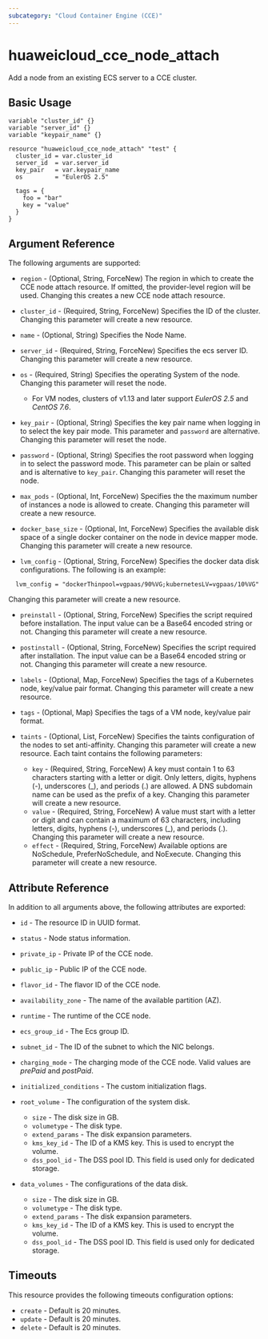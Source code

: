```yaml
---
subcategory: "Cloud Container Engine (CCE)"
---
```


# huaweicloud_cce_node_attach

Add a node from an existing ECS server to a CCE cluster.

## Basic Usage

```hcl
variable "cluster_id" {}
variable "server_id" {}
variable "keypair_name" {}

resource "huaweicloud_cce_node_attach" "test" {
  cluster_id = var.cluster_id
  server_id  = var.server_id
  key_pair   = var.keypair_name
  os         = "EulerOS 2.5"

  tags = {
    foo = "bar"
    key = "value"
  }
}
```

## Argument Reference

The following arguments are supported:

* `region` - (Optional, String, ForceNew) The region in which to create the CCE node attach resource. If omitted, the
  provider-level region will be used. Changing this creates a new CCE node attach resource.

* `cluster_id` - (Required, String, ForceNew) Specifies the ID of the cluster. Changing this parameter will create a new
  resource.

* `name` - (Optional, String) Specifies the Node Name.

* `server_id` - (Required, String, ForceNew) Specifies the ecs server ID. Changing this parameter will create a new
  resource.

* `os` - (Required, String) Specifies the operating System of the node. Changing this parameter will reset the node.
  + For VM nodes, clusters of v1.13 and later support *EulerOS 2.5* and *CentOS 7.6*.

* `key_pair` - (Optional, String) Specifies the key pair name when logging in to select the key pair mode.
  This parameter and `password` are alternative. Changing this parameter will reset the node.

* `password` - (Optional, String) Specifies the root password when logging in to select the password mode.
  This parameter can be plain or salted and is alternative to `key_pair`.
  Changing this parameter will reset the node.

* `max_pods` - (Optional, Int, ForceNew) Specifies the the maximum number of instances a node is allowed to create.
  Changing this parameter will create a new resource.

* `docker_base_size` - (Optional, Int, ForceNew) Specifies the available disk space of a single docker container on the
  node in device mapper mode. Changing this parameter will create a new resource.

* `lvm_config` - (Optional, String, ForceNew) Specifies the docker data disk configurations. The following is an
  example:

```hcl
  lvm_config = "dockerThinpool=vgpaas/90%VG;kubernetesLV=vgpaas/10%VG"
```

Changing this parameter will create a new resource.

* `preinstall` - (Optional, String, ForceNew) Specifies the script required before installation. The input value can be
  a Base64 encoded string or not. Changing this parameter will create a new resource.

* `postinstall` - (Optional, String, ForceNew) Specifies the script required after installation. The input value can be
  a Base64 encoded string or not. Changing this parameter will create a new resource.

* `labels` - (Optional, Map, ForceNew) Specifies the tags of a Kubernetes node, key/value pair format.
  Changing this parameter will create a new resource.

* `tags` - (Optional, Map) Specifies the tags of a VM node, key/value pair format.

* `taints` - (Optional, List, ForceNew) Specifies the taints configuration of the nodes to set anti-affinity.
  Changing this parameter will create a new resource. Each taint contains the following parameters:

  + `key` - (Required, String, ForceNew) A key must contain 1 to 63 characters starting with a letter or digit.
    Only letters, digits, hyphens (-), underscores (_), and periods (.) are allowed. A DNS subdomain name can be used
    as the prefix of a key. Changing this parameter will create a new resource.
  + `value` - (Required, String, ForceNew) A value must start with a letter or digit and can contain a maximum of 63
    characters, including letters, digits, hyphens (-), underscores (_), and periods (.). Changing this parameter will
    create a new resource.
  + `effect` - (Required, String, ForceNew) Available options are NoSchedule, PreferNoSchedule, and NoExecute.
    Changing this parameter will create a new resource.

## Attribute Reference

In addition to all arguments above, the following attributes are exported:

* `id` - The resource ID in UUID format.
* `status` - Node status information.
* `private_ip` - Private IP of the CCE node.
* `public_ip` - Public IP of the CCE node.
* `flavor_id` - The flavor ID of the CCE node.
* `availability_zone` - The name of the available partition (AZ).
* `runtime` - The runtime of the CCE node.
* `ecs_group_id` - The Ecs group ID.
* `subnet_id` - The ID of the subnet to which the NIC belongs.
* `charging_mode` - The charging mode of the CCE node. Valid values are *prePaid* and *postPaid*.
* `initialized_conditions` - The custom initialization flags.

* `root_volume` - The configuration of the system disk.
  + `size` - The disk size in GB.
  + `volumetype` - The disk type.
  + `extend_params` - The disk expansion parameters.
  + `kms_key_id` - The ID of a KMS key. This is used to encrypt the volume.
  + `dss_pool_id` - The DSS pool ID. This field is used only for dedicated storage.

* `data_volumes` - The configurations of the data disk.
  + `size` - The disk size in GB.
  + `volumetype` - The disk type.
  + `extend_params` - The disk expansion parameters.
  + `kms_key_id` - The ID of a KMS key. This is used to encrypt the volume.
  + `dss_pool_id` - The DSS pool ID. This field is used only for dedicated storage.

## Timeouts

This resource provides the following timeouts configuration options:

* `create` - Default is 20 minutes.
* `update` - Default is 20 minutes.
* `delete` - Default is 20 minutes.
